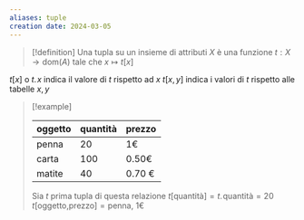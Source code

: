 ```yaml
---
aliases: tuple
creation date: 2024-03-05
---
```


>[!definition]
>Una tupla su un insieme di attributi $X$ è una funzione $t : X \to \text{dom}(A)$ tale che $x \mapsto t[x]$


$t[x]$ o $t.\!x$ indica il valore di $t$ rispetto ad $x$
$t[x,y]$ indica i valori di $t$ rispetto alle tabelle $x,y$

>[!example]
>
> |oggetto | quantità | prezzo |
> | --- | --- | --- |
> | penna | 20 | 1€ |
> | carta | 100 | 0.50€ |
> | matite | 40 | 0.70 € |
>
>Sia $t$ prima tupla di questa relazione
>$t[\text{quantità}] = t.\!\text{quantità} = 20$
>$t[\text{oggetto,prezzo}] = \text{penna, 1€}$